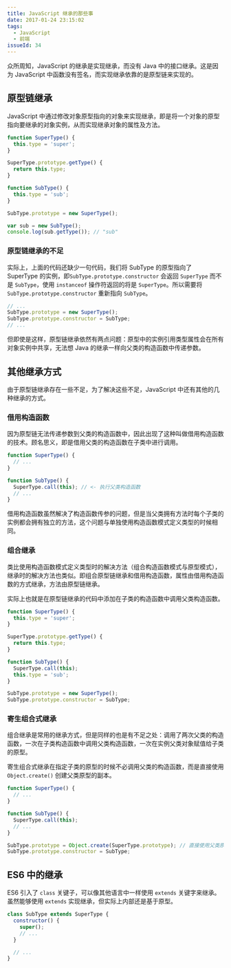 ```yaml
---
title: JavaScript 继承的那些事
date: 2017-01-24 23:15:02
tags:
  - JavaScript
  - 前端
issueId: 34
---
```


众所周知，JavaScript 的继承是实现继承，而没有 Java 中的接口继承。这是因为 JavaScript 中函数没有签名，而实现继承依靠的是原型链来实现的。

## 原型链继承

JavaScript 中通过修改对象原型指向的对象来实现继承，即是将一个对象的原型指向要继承的对象实例，从而实现继承对象的属性及方法。

<!--more-->

``` js
function SuperType() {
  this.type = 'super';
}

SuperType.prototype.getType() {
  return this.type;
}

function SubType() {
  this.type = 'sub';
}

SubType.prototype = new SuperType();

var sub = new SubType();
console.log(sub.getType()); // "sub"
```

### 原型链继承的不足
实际上，上面的代码还缺少一句代码，我们将 SubType 的原型指向了 SuperType 的实例，即`SubType.prototype.constructor` 会返回 `SuperType` 而不是 `SubType`，使用 `instanceof` 操作符返回的将是 `SuperType`。所以需要将 `SubType.prototype.constructor` 重新指向 `SubType`。

``` js
// ...
SubType.prototype = new SuperType();
SubType.prototype.constructor = SubType;
// ...
```

但即使是这样，原型链继承依然有两点问题：原型中的实例引用类型属性会在所有对象实例中共享，无法想 Java 的继承一样向父类的构造函数中传递参数。

## 其他继承方式

由于原型链继承存在一些不足，为了解决这些不足，JavaScript 中还有其他的几种继承的方式。

### 借用构造函数
因为原型链无法传递参数到父类的构造函数中，因此出现了这种叫做借用构造函数的技术。顾名思义，即是借用父类的构造函数在子类中进行调用。

``` js
function SuperType() {
  // ...
}

function SubType() {
  SuperType.call(this); // <- 执行父类构造函数
  // ...
}
```

借用构造函数虽然解决了构造函数传参的问题，但是当父类拥有方法时每个子类的实例都会拥有独立的方法，这个问题与单独使用构造函数模式定义类型的时候相同。

### 组合继承
类比使用构造函数模式定义类型时的解决方法（组合构造函数模式与原型模式），继承时的解决方法也类似。即组合原型链继承和借用构造函数，属性由借用构造函数的方式继承，方法由原型链继承。

实际上也就是在原型链继承的代码中添加在子类的构造函数中调用父类构造函数。

``` js
function SuperType() {
  this.type = 'super';
}

SuperType.prototype.getType() {
  return this.type;
}

function SubType() {
  SuperType.call(this);
  this.type = 'sub';
}

SubType.prototype = new SuperType();
SubType.prototype.constructor = SubType;
```

### 寄生组合式继承
组合继承是常用的继承方式，但是同样的也是有不足之处：调用了两次父类的构造函数，一次在子类构造函数中调用父类构造函数，一次在实例父类对象赋值给子类的原型。

寄生组合式继承在指定子类的原型的时候不必调用父类的构造函数，而是直接使用 `Object.create()` 创建父类原型的副本。

``` js
function SuperType() {
  // ...
}

function SubType() {
  SuperType.call(this);
  // ...
}

SubType.prototype = Object.create(SuperType.prototype); // 直接使用父类原型创建副本
SubType.prototype.constructor = SubType;
```

## ES6 中的继承

ES6 引入了 `class` 关键子，可以像其他语言中一样使用 `extends` 关键字来继承。虽然能够使用 `extends` 实现继承，但实际上内部还是基于原型。

``` js
class SubType extends SuperType {
  constructor() {
    super();
    // ...
  }

  // ...
}
```
